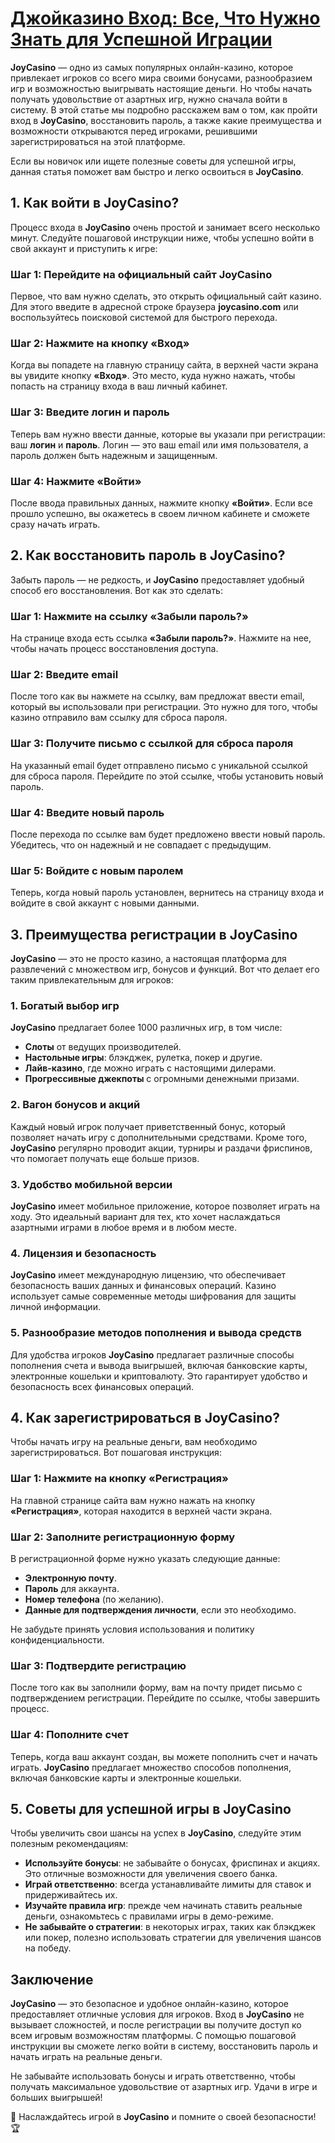 # [Джойказино Вход: Все, Что Нужно Знать для Успешной Играции](https://rpc30.call2me.pro/?/ru/registration?apkpop=0\&partner=p24970p3289525p8e5d)

**JoyCasino** — одно из самых популярных онлайн-казино, которое привлекает игроков со всего мира своими бонусами, разнообразием игр и возможностью выигрывать настоящие деньги. Но чтобы начать получать удовольствие от азартных игр, нужно сначала войти в систему. В этой статье мы подробно расскажем вам о том, как пройти вход в **JoyCasino**, восстановить пароль, а также какие преимущества и возможности открываются перед игроками, решившими зарегистрироваться на этой платформе.

Если вы новичок или ищете полезные советы для успешной игры, данная статья поможет вам быстро и легко освоиться в **JoyCasino**.

## 1. Как войти в **JoyCasino**?

Процесс входа в **JoyCasino** очень простой и занимает всего несколько минут. Следуйте пошаговой инструкции ниже, чтобы успешно войти в свой аккаунт и приступить к игре:

### Шаг 1: Перейдите на официальный сайт **JoyCasino**

Первое, что вам нужно сделать, это открыть официальный сайт казино. Для этого введите в адресной строке браузера **joycasino.com** или воспользуйтесь поисковой системой для быстрого перехода.

### Шаг 2: Нажмите на кнопку «Вход»

Когда вы попадете на главную страницу сайта, в верхней части экрана вы увидите кнопку **«Вход»**. Это место, куда нужно нажать, чтобы попасть на страницу входа в ваш личный кабинет.

### Шаг 3: Введите логин и пароль

Теперь вам нужно ввести данные, которые вы указали при регистрации: ваш **логин** и **пароль**. Логин — это ваш email или имя пользователя, а пароль должен быть надежным и защищенным.

### Шаг 4: Нажмите «Войти»

После ввода правильных данных, нажмите кнопку **«Войти»**. Если все прошло успешно, вы окажетесь в своем личном кабинете и сможете сразу начать играть.

## 2. Как восстановить пароль в **JoyCasino**?

Забыть пароль — не редкость, и **JoyCasino** предоставляет удобный способ его восстановления. Вот как это сделать:

### Шаг 1: Нажмите на ссылку «Забыли пароль?»

На странице входа есть ссылка **«Забыли пароль?»**. Нажмите на нее, чтобы начать процесс восстановления доступа.

### Шаг 2: Введите email

После того как вы нажмете на ссылку, вам предложат ввести email, который вы использовали при регистрации. Это нужно для того, чтобы казино отправило вам ссылку для сброса пароля.

### Шаг 3: Получите письмо с ссылкой для сброса пароля

На указанный email будет отправлено письмо с уникальной ссылкой для сброса пароля. Перейдите по этой ссылке, чтобы установить новый пароль.

### Шаг 4: Введите новый пароль

После перехода по ссылке вам будет предложено ввести новый пароль. Убедитесь, что он надежный и не совпадает с предыдущим.

### Шаг 5: Войдите с новым паролем

Теперь, когда новый пароль установлен, вернитесь на страницу входа и войдите в свой аккаунт с новыми данными.

## 3. Преимущества регистрации в **JoyCasino**

**JoyCasino** — это не просто казино, а настоящая платформа для развлечений с множеством игр, бонусов и функций. Вот что делает его таким привлекательным для игроков:

### 1. Богатый выбор игр

**JoyCasino** предлагает более 1000 различных игр, в том числе:

* **Слоты** от ведущих производителей.
* **Настольные игры**: блэкджек, рулетка, покер и другие.
* **Лайв-казино**, где можно играть с настоящими дилерами.
* **Прогрессивные джекпоты** с огромными денежными призами.

### 2. Вагон бонусов и акций

Каждый новый игрок получает приветственный бонус, который позволяет начать игру с дополнительными средствами. Кроме того, **JoyCasino** регулярно проводит акции, турниры и раздачи фриспинов, что помогает получать еще больше призов.

### 3. Удобство мобильной версии

**JoyCasino** имеет мобильное приложение, которое позволяет играть на ходу. Это идеальный вариант для тех, кто хочет наслаждаться азартными играми в любое время и в любом месте.

### 4. Лицензия и безопасность

**JoyCasino** имеет международную лицензию, что обеспечивает безопасность ваших данных и финансовых операций. Казино использует самые современные методы шифрования для защиты личной информации.

### 5. Разнообразие методов пополнения и вывода средств

Для удобства игроков **JoyCasino** предлагает различные способы пополнения счета и вывода выигрышей, включая банковские карты, электронные кошельки и криптовалюту. Это гарантирует удобство и безопасность всех финансовых операций.

## 4. Как зарегистрироваться в **JoyCasino**?

Чтобы начать игру на реальные деньги, вам необходимо зарегистрироваться. Вот пошаговая инструкция:

### Шаг 1: Нажмите на кнопку «Регистрация»

На главной странице сайта вам нужно нажать на кнопку **«Регистрация»**, которая находится в верхней части экрана.

### Шаг 2: Заполните регистрационную форму

В регистрационной форме нужно указать следующие данные:

* **Электронную почту**.
* **Пароль** для аккаунта.
* **Номер телефона** (по желанию).
* **Данные для подтверждения личности**, если это необходимо.

Не забудьте принять условия использования и политику конфиденциальности.

### Шаг 3: Подтвердите регистрацию

После того как вы заполнили форму, вам на почту придет письмо с подтверждением регистрации. Перейдите по ссылке, чтобы завершить процесс.

### Шаг 4: Пополните счет

Теперь, когда ваш аккаунт создан, вы можете пополнить счет и начать играть. **JoyCasino** предлагает множество способов пополнения, включая банковские карты и электронные кошельки.

## 5. Советы для успешной игры в **JoyCasino**

Чтобы увеличить свои шансы на успех в **JoyCasino**, следуйте этим полезным рекомендациям:

* **Используйте бонусы**: не забывайте о бонусах, фриспинах и акциях. Это отличные возможности для увеличения своего банка.
* **Играй ответственно**: всегда устанавливайте лимиты для ставок и придерживайтесь их.
* **Изучайте правила игр**: прежде чем начинать ставить реальные деньги, ознакомьтесь с правилами игры в демо-режиме.
* **Не забывайте о стратегии**: в некоторых играх, таких как блэкджек или покер, полезно использовать стратегии для увеличения шансов на победу.

## Заключение

**JoyCasino** — это безопасное и удобное онлайн-казино, которое предоставляет отличные условия для игроков. Вход в **JoyCasino** не вызывает сложностей, и после регистрации вы получите доступ ко всем игровым возможностям платформы. С помощью пошаговой инструкции вы сможете легко войти в систему, восстановить пароль и начать играть на реальные деньги.

Не забывайте использовать бонусы и играть ответственно, чтобы получать максимальное удовольствие от азартных игр. Удачи в игре и больших выигрышей!

🎰 Наслаждайтесь игрой в **JoyCasino** и помните о своей безопасности! 🏆
